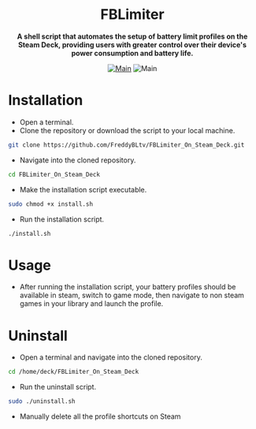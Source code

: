 
<h1 align="center">FBLimiter</h1>
<div align="center">

**A shell script that automates the setup of battery limit profiles on the Steam Deck, providing users with greater control over their device's power consumption and battery life.**

[![Main](https://img.shields.io/badge/Maintainer-FreddyBLtv-green?style=flat-square)](https://github.com/FreddyBLtv)
![Main](https://img.shields.io/badge/OS-SteamOS-blue?style=flat-square)

</div>

<h1 align="left">
	Installation
</h1>

* Open a terminal.
* Clone the repository or download the script to your local machine.

```sh
git clone https://github.com/FreddyBLtv/FBLimiter_On_Steam_Deck.git
```
* Navigate into the cloned repository.

```sh
cd FBLimiter_On_Steam_Deck
```
* Make the installation script executable.

```sh
sudo chmod +x install.sh
```
* Run the installation script.

```sh
./install.sh
```

<h1 align="left">
	Usage
</h1>

* After running the installation script, your battery profiles should be available in steam, switch to game mode, then navigate to non steam games in your library and launch the profile.

<h1 align="left">
	Uninstall
</h1>

* Open a terminal and navigate into the cloned repository.

```sh
cd /home/deck/FBLimiter_On_Steam_Deck
```
* Run the uninstall script.

```sh
sudo ./uninstall.sh
```
* Manually delete all the profile shortcuts on Steam
